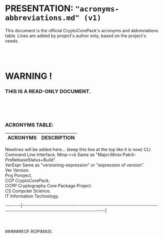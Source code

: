 ﻿# PRESENTATION: `"acronyms-abbreviations.md" (v1)`
This document is the official CryptoCorePack's acronyms and abbreviations table. Lines are added by project's author only, based on the project's needs.  
&nbsp;  
&nbsp;  
&nbsp;  
# WARNING !  
### THIS IS A READ-ONLY DOCUMENT.
&nbsp;  
&nbsp;  
&nbsp;  
### ACRONYMS TABLE:
ACRONYMS|DESCRIPTION
--------|------------------------------------------------------------------------------------------------------------------------|  
                                                                                                                                 
Newlines will be added here... (keep this line at the top like it is now)
CLI      Command Line Interface.
Mmp-r+b  Same as "Major.Minor.Patch-PreReleaseStatus+Build".  
VerExpr  Same as "versioning-expression" or "expression of version".  
Ver      Version.  
Proj     Poroject.  
CCP      CryptoCorePack.  
CCPP     Cryptography Core Package Project.  
CS       Computer Science.  
IT       Information Technology.  
                                                                                                                                 
--------|------------------------------------------------------------------------------------------------------------------------|  
&nbsp;  
&nbsp;  
&nbsp;  
######EOF.ROPIMASI.  